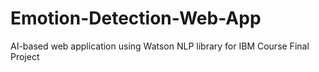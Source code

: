 # Emotion-Detection-Web-App
AI-based web application using Watson NLP library for IBM Course Final Project
